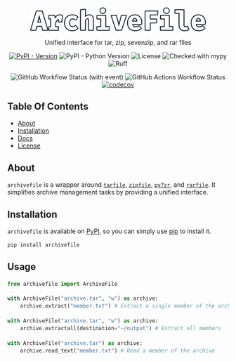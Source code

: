 <br/>
<p align="center">
  <a href="https://github.com/Ravencentric/archivefile">
    <img src="https://raw.githubusercontent.com/Ravencentric/archivefile/main/docs/assets/logo.png" alt="Logo" width="400">
  </a>
  <p align="center">
    Unified interface for tar, zip, sevenzip, and rar files
  </p>
</p>

<div align="center">

[![PyPI - Version](https://img.shields.io/pypi/v/archivefile?link=https%3A%2F%2Fpypi.org%2Fproject%2Farchivefile%2F)](https://pypi.org/project/archivefile/)
![PyPI - Python Version](https://img.shields.io/pypi/pyversions/archivefile)
![License](https://img.shields.io/github/license/Ravencentric/archivefile)
![Checked with mypy](https://www.mypy-lang.org/static/mypy_badge.svg)
![Ruff](https://img.shields.io/endpoint?url=https://raw.githubusercontent.com/astral-sh/ruff/main/assets/badge/v2.json)

![GitHub Workflow Status (with event)](https://img.shields.io/github/actions/workflow/status/Ravencentric/archivefile/release.yml)
![GitHub Actions Workflow Status](https://img.shields.io/github/actions/workflow/status/ravencentric/archivefile/test.yml?label=tests)
[![codecov](https://codecov.io/gh/Ravencentric/archivefile/graph/badge.svg?token=B45ODO7TEY)](https://codecov.io/gh/Ravencentric/archivefile)

</div>

## Table Of Contents

* [About](#about)
* [Installation](#installation)
* [Docs](#docs)
* [License](#license)

## About

`archivefile` is a wrapper around [`tarfile`](https://docs.python.org/3/library/tarfile.html), [`zipfile`](https://docs.python.org/3/library/zipfile.html), [`py7zr`](https://github.com/miurahr/py7zr), and [`rarfile`](https://github.com/markokr/rarfile). It simplifies archive management tasks by providing a unified interface.

## Installation

`archivefile` is available on [PyPI](https://pypi.org/project/archivefile/), so you can simply use [pip](https://github.com/pypa/pip) to install it.

```sh
pip install archivefile
```

## Usage

```py
from archivefile import ArchiveFile

with ArchiveFile("archive.tar", "w") as archive:
    archive.extract("member.txt") # Extract a single member of the archive

with ArchiveFile("archive.tar", "w") as archive:
    archive.extractall(destination="~/output") # Extract all members

with ArchiveFile("archive.tar") as archive:
    archive.read_text("member.txt") # Read a member of the archive
```
